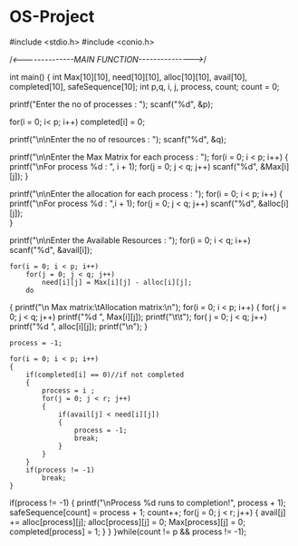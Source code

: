 
# OS-Project
#include <stdio.h>
#include <conio.h>

/*<--------------MAIN FUNCTION--------------->*/ 

int main()
{
int Max[10][10], need[10][10], alloc[10][10], avail[10], completed[10], safeSequence[10];
int p,q, i, j, process, count;
count = 0;

printf("Enter the no of processes : ");
scanf("%d", &p);

for(i = 0; i< p; i++)
	completed[i] = 0;

printf("\n\nEnter the no of resources : ");
scanf("%d", &q);

printf("\n\nEnter the Max Matrix for each process : ");
for(i = 0; i < p; i++)
{
	printf("\nFor process %d : ", i + 1);
	for(j = 0; j < q; j++)
		scanf("%d", &Max[i][j]);
}

printf("\n\nEnter the allocation for each process : ");
for(i = 0; i < p; i++)
{
	printf("\nFor process %d : ",i + 1);
	for(j = 0; j < q; j++)
		scanf("%d", &alloc[i][j]);	
}

printf("\n\nEnter the Available Resources : ");
for(i = 0; i < q; i++)
		scanf("%d", &avail[i]);	


	for(i = 0; i < p; i++)
		for(j = 0; j < q; j++)
			need[i][j] = Max[i][j] - alloc[i][j];
		do
{
	printf("\n Max matrix:\tAllocation matrix:\n");
	for(i = 0; i < p; i++)
	{
		for( j = 0; j < q; j++)
			printf("%d  ", Max[i][j]);
		printf("\t\t");
		for( j = 0; j < q; j++)
			printf("%d  ", alloc[i][j]);
		printf("\n");
	}

	process = -1;

	for(i = 0; i < p; i++)
	{
		if(completed[i] == 0)//if not completed
		{
			process = i ;
			for(j = 0; j < r; j++)
			{
				if(avail[j] < need[i][j])
				{
					process = -1;
					break;
				}
			}
		}
		if(process != -1)
			break;
	}
if(process != -1)
	{
		printf("\nProcess %d runs to completion!", process + 1);
		safeSequence[count] = process + 1;
		count++;
		for(j = 0; j < r; j++)
		{
			avail[j] += alloc[process][j];
			alloc[process][j] = 0;
			Max[process][j] = 0;
			completed[process] = 1;
		}
	}
}while(count != p && process != -1);
